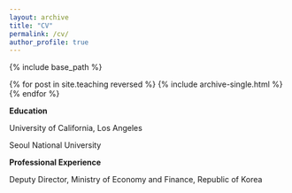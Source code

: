 ```yaml
---
layout: archive
title: "CV"
permalink: /cv/
author_profile: true
---
```


{% include base_path %}

{% for post in site.teaching reversed %}
  {% include archive-single.html %}
{% endfor %}

**Education**

University of California, Los Angeles

Seoul National University

**Professional Experience**

Deputy Director, Ministry of Economy and Finance, Republic of Korea
